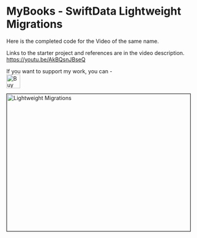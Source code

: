 # MyBooks - SwiftData Lightweight Migrations
Here is the completed code for the Video of the same name.

Links to the starter project and references are in the video description.
https://youtu.be/AkBQsnJBseQ

If you want to support my work, you can - </br>
<a href='https://ko-fi.com/Z8Z22WRVG' target='_blank'><img height='36' style='border:0px;height:36px;' src='https://cdn.ko-fi.com/cdn/kofi3.png?v=2' border='0' alt='Buy Me a Coffee at ko-fi.com' /></a>

<a href="http://www.youtube.com/watch?feature=player_embedded&v=CrWqfCDmPVI
" target="_blank"><img src="http://img.youtube.com/vi/CrWqfCDmPVI/0.jpg" 
alt="Lightweight Migrations" width="480" height="360" border="1" />
